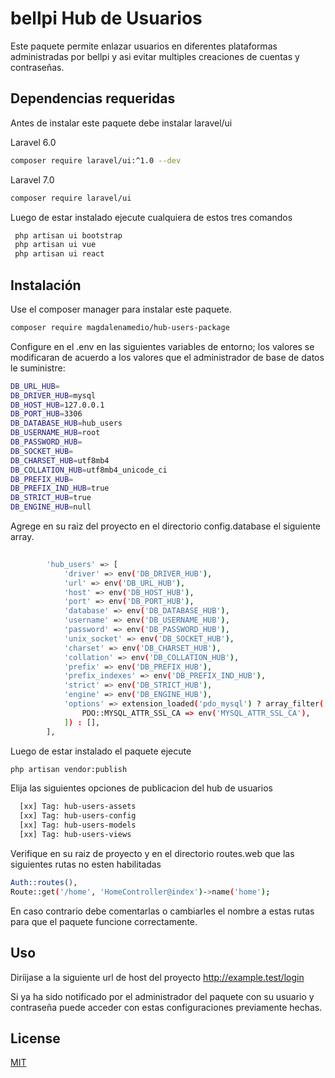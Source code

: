 # bellpi Hub de Usuarios

Este paquete permite enlazar usuarios en diferentes plataformas administradas por bellpi y asi evitar multiples creaciones de cuentas y contraseñas.

## Dependencias requeridas

Antes de instalar este paquete debe instalar laravel/ui

Laravel 6.0

```bash
composer require laravel/ui:^1.0 --dev
```


Laravel 7.0

```bash
composer require laravel/ui
```
Luego de estar instalado ejecute cualquiera de estos tres comandos 
```bash
 php artisan ui bootstrap
 php artisan ui vue
 php artisan ui react
```
## Instalación

Use el composer manager para instalar este paquete.

```bash
composer require magdalenamedio/hub-users-package
```
Configure en el .env en las siguientes variables de entorno; los valores se modificaran de acuerdo a los valores que el administrador de base de datos le suministre:

```bash
DB_URL_HUB=
DB_DRIVER_HUB=mysql
DB_HOST_HUB=127.0.0.1
DB_PORT_HUB=3306
DB_DATABASE_HUB=hub_users
DB_USERNAME_HUB=root
DB_PASSWORD_HUB=
DB_SOCKET_HUB=
DB_CHARSET_HUB=utf8mb4
DB_COLLATION_HUB=utf8mb4_unicode_ci
DB_PREFIX_HUB=
DB_PREFIX_IND_HUB=true
DB_STRICT_HUB=true
DB_ENGINE_HUB=null
```
Agrege en su raiz del proyecto en el directorio config.database el siguiente array.
```bash
 
        'hub_users' => [
            'driver' => env('DB_DRIVER_HUB'),
            'url' => env('DB_URL_HUB'),
            'host' => env('DB_HOST_HUB'),
            'port' => env('DB_PORT_HUB'),
            'database' => env('DB_DATABASE_HUB'),
            'username' => env('DB_USERNAME_HUB'),
            'password' => env('DB_PASSWORD_HUB'),
            'unix_socket' => env('DB_SOCKET_HUB'),
            'charset' => env('DB_CHARSET_HUB'),
            'collation' => env('DB_COLLATION_HUB'),
            'prefix' => env('DB_PREFIX_HUB'),
            'prefix_indexes' => env('DB_PREFIX_IND_HUB'),
            'strict' => env('DB_STRICT_HUB'),
            'engine' => env('DB_ENGINE_HUB'),
            'options' => extension_loaded('pdo_mysql') ? array_filter([
                PDO::MYSQL_ATTR_SSL_CA => env('MYSQL_ATTR_SSL_CA'),
            ]) : [],
        ],
```
Luego de estar instalado el paquete ejecute
```bash
php artisan vendor:publish
```

Elija las siguientes opciones de publicacion del hub de usuarios
``` bash
  [xx] Tag: hub-users-assets
  [xx] Tag: hub-users-config
  [xx] Tag: hub-users-models
  [xx] Tag: hub-users-views
```
Verifique en  su raiz de proyecto y en el directorio routes.web que las siguientes rutas no esten habilitadas

```bash
Auth::routes(),
Route::get('/home', 'HomeController@index')->name('home');
```
En caso contrario debe comentarlas o cambiarles el nombre a estas rutas para que el paquete funcione correctamente.

## Uso 
Diríijase a la siguiente url de host del proyecto http://example.test/login

Si ya ha sido notificado por el administrador del paquete con su usuario y contraseña puede acceder con estas configuraciones previamente hechas.

## License
[MIT](https://choosealicense.com/licenses/mit/)
